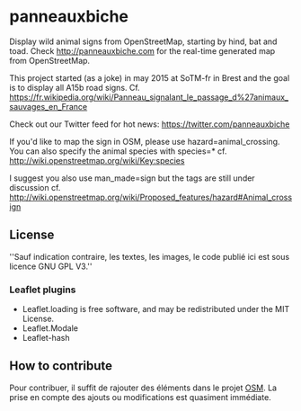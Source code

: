 # panneauxbiche
Display wild animal signs from OpenStreetMap, starting by hind, bat and toad.
Check http://panneauxbiche.com for the real-time generated map from OpenStreetMap.

This project started (as a joke) in may 2015 at SoTM-fr in Brest and the goal is to display all A15b road signs.
Cf. https://fr.wikipedia.org/wiki/Panneau_signalant_le_passage_d%27animaux_sauvages_en_France

Check out our Twitter feed for hot news: https://twitter.com/panneauxbiche

If you'd like to map the sign in OSM, please use hazard=animal_crossing. You can also specify the animal species with species=* cf. http://wiki.openstreetmap.org/wiki/Key:species

I suggest you also use man_made=sign but the tags are still under discussion cf. http://wiki.openstreetmap.org/wiki/Proposed_features/hazard#Animal_crossign

## License
''Sauf indication contraire, les textes, les images, le code publié ici est sous licence GNU GPL V3.''

### Leaflet plugins
- Leaflet.loading is free software, and may be redistributed under the MIT License.
- Leaflet.Modale
- Leaflet-hash


## How to contribute
Pour contribuer, il suffit de rajouter des éléments dans le projet <a href="http://openstreetmap.org">OSM</a>. La prise en compte des ajouts ou modifications est quasiment immédiate.

[Leaflet]: https://github.com/Leaflet/Leaflet